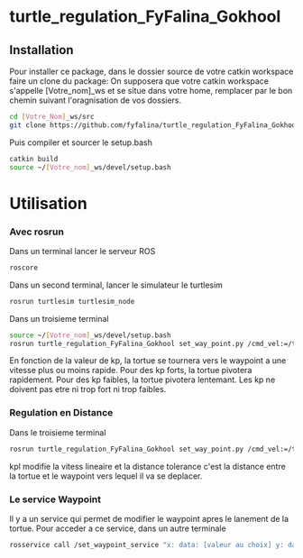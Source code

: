 # turtle_regulation_FyFalina_Gokhool

## Installation
Pour installer ce package, dans le dossier source de votre catkin workspace faire un clone du package:
On supposera que votre catkin workspace s'appelle [Votre_nom]_ws et se situe dans votre home, remplacer par le bon chemin suivant l'oragnisation de vos dossiers.

```sh
cd [Votre_Nom]_ws/src
git clone https://github.com/fyfalina/turtle_regulation_FyFalina_Gokhool.git
```

Puis compiler et sourcer le setup.bash
```sh
catkin build
source ~/[Votre_nom]_ws/devel/setup.bash
```
# Utilisation

### Avec rosrun
Dans un terminal lancer le serveur ROS
```sh
roscore
```

Dans un second terminal, lancer le simulateur le turtlesim

```sh
rosrun turtlesim turtlesim_node
```

Dans un troisieme terminal 
```sh
source ~/[Votre_nom]_ws/devel/setup.bash
rosrun turtle_regulation_FyFalina_Gokhool set_way_point.py /cmd_vel:=/turtle1/cmd_vel /pose:=/turtle1/pose _kp:=[Valeur Constante]
```
En fonction de la valeur de kp, la tortue se tournera vers le waypoint a une vitesse plus ou moins rapide. Pour des kp forts, la tortue pivotera rapidement. Pour des kp faibles, la tortue pivotera lentemant. Les kp ne doivent pas etre ni trop fort ni trop faibles.

### Regulation en Distance
Dans le troisieme terminal
```sh
rosrun turtle_regulation_FyFalina_Gokhool set_way_point.py /cmd_vel:=/turtle1/cmd_vel /pose:=/turtle1/pose _kp:=[Valeur Constante au choix] _kpl:=[valeur au choix] _distance_tolerance:=[valeur au choix]
```
kpl modifie la vitess lineaire et la distance tolerance c'est la distance entre la tortue et le waypoint vers lequel il va se deplacer.

### Le service Waypoint
Il y a un service qui permet de modifier le waypoint apres le lanement de la tortue. Pour acceder a ce service, dans un autre terminale 
```sh
rosservice call /set_waypoint_service "x: data: [valeur au choix] y: data: [valeur au choix]"
